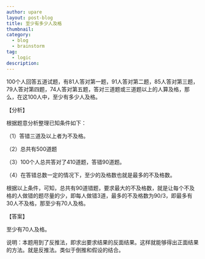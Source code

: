 ```yaml
---
author: upare
layout: post-blog
title: 至少有多少人及格
thumbnail:
category:
  - blog
  - brainstorm
tag:
  - logic
description: 
---
```

100个人回答五道试题，有81人答对第一题，91人答对第二题，85人答对第三题，79人答对第四题，74人答对第五题，答对三道题或三道题以上的人算及格，那么，在这100人中，至少有多少人及格。

【分析】

根据题意分析整理已知条件如下：

（1）答错三道及以上者为不及格。

（2）总共有500道题

（3）100个人总共答对了410道题，答错90道题。

（4）在答错总数一定的情况下，至少的及格数也就是最多的不及格数。

根据以上条件，可知，总共有90道错题，要求最大的不及格数，就是让每个不及格的人做错的题尽量的少，即每人做错3道，最多的不及格数为90/3，即最多有30人不及格，那至少有70人及格。

【答案】

至少有70人及格。

说明：本题用到了反推法，即求出要求结果的反面结果。这样就能够得出正面结果的方法。就是反推法。类似于倒推和假设的结合。